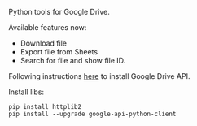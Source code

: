 Python tools for Google Drive.

Available features now:

* Download file
* Export file from Sheets
* Search for file and show file ID.

Following instructions [here](https://developers.google.com/drive/v3/web/quickstart/python) to install Google Drive API.

Install libs:

    pip install httplib2
    pip install --upgrade google-api-python-client
